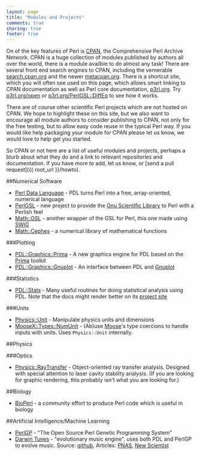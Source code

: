 ```yaml
---
layout: page
title: "Modules and Projects"
comments: true
sharing: true
footer: true
---
```


On of the key features of Perl is [CPAN](http://cpan.org), the Comprehensive Perl Archive Network. CPAN is a huge collection of modules published by authors all over the world, there is a module availble to do almost any task! There are several front end search engines to CPAN, including the vernerable [search.cpan.org](http://search.cpan.org) and the newer [metacpan.org](http://metacpan.org). There is a shortcut site, which you will often see used on this page, which allows smart linking to CPAN documentation as well as Perl core documentation, [p3rl.org](http://p3rl.org). Try [p3rl.org/open](http://p3rl.org/open) or [p3rl.org/PerlGSL::DiffEq](http://p3rl.org/PerlGSL::DiffEq) to see how it works.

There are of course other scientific Perl projects which are not hosted on CPAN. We hope to highlight these on this site, but we also want to encourage all module authors to consider publishing to CPAN, not only for the free testing, but to allow easy code reuse in the typical Perl way. If you would like help packaging your module for CPAN please let us know, we would love to help get you started.

So CPAN or not here are a list of useful modules and projects, perhaps a blurb about what they do and a link to relevant repositories and documentation. If you have more to add, let us know, or [send a pull request]({{ root_url }}/howto).

##Numerical Software

* [Perl Data Language](http://pdl.perl.org) - PDL turns Perl into a free, array-oriented, numerical language
* [PerlGSL](http://p3rl.org/PerlGSL) - new project to provide the [Gnu Scientific Library](http://www.gnu.org/software/gsl/) to Perl with a Perlish feel
* [Math::GSL](http://p3rl.org/Math::GSL) - another wrapper of the GSL for Perl, this one made using [SWIG](http://www.swig.org/)
* [Math::Cephes](https://p3rl.org/Math::Cephes) - a numerical library of mathematical functions


###Plotting

* [PDL::Graphics::Prima](http://p3rl.org/PDL::Graphics::Prima) - A new graphics engine for PDL based on the [Prima](http://p3rl.org/Prima) toolkit
* [PDL::Graphics::Gnuplot](http://p3rl.org/PDL::Graphics::Gnuplot) - An interface between PDL and [Gnuplot](http://gnuplot.info)

###Statistics

* [PDL::Stats](http://p3rl.org/PDL::Stats) - Many useful routines for doing statistical analysis using PDL. Note that the docs might render better on its [project site](http://pdl-stats.sf.net) 

###Units

* [Physics::Unit](http://p3rl.org/Physics::Unit) - Manipulate physics units and dimensions
* [MooseX::Types::NumUnit](http://p3rl.org/MooseX::Types::NumUnit) - (Ab)use [Moose](http://p3rl.org/Moose)'s type coercions to handle inputs with units. Uses `Physics::Unit` internally.


##Physics

###Optics

* [Physics::RayTransfer](http://p3rl.org/Physics::RayTransfer) - Object-oriented ray transfer analysis. Designed with special attention to laser cavity stability analysis. (If you are looking for graphic rendering, this probably isn't what you are looking for.)

##Biology

* [BioPerl](http://www.bioperl.org/) - a community effort to produce Perl code which is useful in biology

##Artificial Intelligence/Machine Learning

* [PerlGP](http://perlgp.org/) - "The Open Source Perl Genetic Programming System"
* [Darwin Tunes](http://darwintunes.org/) - "evolutionary music engine", uses both PDL and PerlGP to evolve music. Source: [github](https://github.com/bobular/DarwinTunes), Articles: [PNAS](http://www.pnas.org/content/early/2012/06/12/1203182109), [New Scientist](http://www.newscientist.com/blogs/culturelab/2010/08/the-experimental-evolution-of-music-and-snowball-the-dancing-cockatoo.html)
